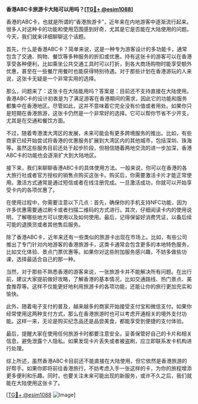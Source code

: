 **香港ABC卡旅游卡大陆可以用吗？[[TG💪+ @esim1088](https://t.me/s/esim1088)]**

香港的ABC卡，也就是所谓的“香港旅游卡”，近年来在内地游客中逐渐流行起来。很多人对这种卡的功能和使用范围感到好奇，尤其是它是否能在大陆使用的问题。今天，我们就来详细聊聊这个话题。

首先，什么是香港ABC卡？简单来说，这是一种专为游客设计的多功能卡，通常包含了交通、购物、餐饮等多种服务的折扣或优惠。持有这张卡的游客可以在香港享受各种便利，比如乘坐公共交通工具时可以打折，到各大商场购物时能享受额外优惠，甚至在一些餐厅用餐时也能获得特别待遇。对于那些计划在香港游玩的人来说，这张卡无疑是一个非常实用的选择。

那么，问题来了：这张卡在大陆能用吗？答案是：目前还不支持直接在大陆使用。香港ABC卡的设计初衷是为了满足游客在香港期间的需求，因此它的功能和服务都集中在香港地区。尽管如此，这并不意味着它完全没有价值或者用处。如果你只是短期在香港旅游，这张卡仍然是一个非常好的选择。它可以帮你节省不少开支，尤其是在交通和餐饮方面。

不过，随着粤港澳大湾区的发展，未来可能会有更多跨境服务的推出。比如，有些商家已经开始尝试将香港的优惠服务扩展到大湾区内的其他城市，包括深圳、珠海等。虽然这些服务目前还处于起步阶段，但相信随着两地交流的进一步加深，香港ABC卡的功能也会逐渐扩大到大陆地区。

接下来，我们来聊聊香港ABC卡的具体使用方法。一般来说，你可以在香港的各大旅行社或者官方授权的销售点购买这张卡。购买后，你需要激活卡片才能正常使用。激活方式通常是通过短信或者在线注册完成。一旦激活成功，你就可以开始享受卡内的各项优惠了。

在使用过程中，你需要注意以下几点：首先，确保你的手机支持NFC功能，因为许多优惠需要通过刷卡或者扫描二维码的方式进行。其次，仔细阅读卡内的使用说明，了解哪些地方可以使用以及如何使用。最后，记得保留好消费凭证，以备后续可能的退换货或者其他售后服务。

除了香港ABC卡，近年来还有一些类似的旅游卡出现在市场上。比如，有些公司推出了专门针对内地游客的香港旅游卡，这类卡通常会包含更多的本地特色服务，比如文化体验、景点门票优惠等。如果你对这些附加服务感兴趣，不妨多做些功课，选择最适合自己的那一种。

当然，对于那些不熟悉香港的游客来说，一张旅游卡并不能解决所有问题。在出行前，建议大家提前做好攻略，了解香港的基本情况，比如交通路线、热门景点、美食推荐等。这样不仅能更好地利用旅游卡的各项功能，还能让你的旅行更加充实和愉快。

此外，随着电子支付的普及，越来越多的商家开始接受支付宝和微信支付。如果你经常使用这两种支付方式，那么在香港旅游时也可以考虑开通相关的境外支付功能。这样一来，无论是购买纪念品还是品尝美食，都能享受到便捷的支付体验。

最后，提醒大家在使用任何旅游卡时都要注意安全。妥善保管好自己的卡片和相关信息，避免泄露个人隐私。如果发现卡片丢失或者被盗刷，应立即联系发卡机构进行处理。

综上所述，虽然香港ABC卡目前还不能直接在大陆使用，但它依然是香港旅游的好帮手。如果你即将前往香港旅行，不妨考虑入手一张这样的卡，为你的旅程增添更多便利和乐趣。同时，也要关注未来可能出现的新服务，或许不久之后，我们就能在大陆使用这张卡了。

[[TG💪+ @esim1088](https://t.me/s/esim1088) ![Image](https://i.postimg.cc/4NQfJmqS/Snipaste-2025-05-13-00-14-12.png)]